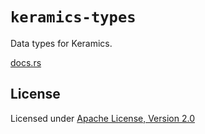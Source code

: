 # `keramics-types`

Data types for Keramics.

[docs.rs](https://docs.rs/keramics_types)

## License

Licensed under [Apache License, Version 2.0](https://www.apache.org/licenses/LICENSE-2.0)
